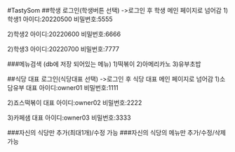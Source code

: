 #TastySom 
##학생 로그인(학생버튼 선택) ->로그인 후 학생 메인 페이지로 넘어감 
1)학생1
아이디:20220500
비밀번호:5555

2)학생2
아이디:20220600
비밀번호:6666

2)학생3
아이디:20220700
비밀번호:7777

###메뉴검색 (db에 저장 되어있는 메뉴) 
1)떡볶이 
2)아메리카노
3)유부초밥

##식당 대표 로그인(식당대표 선택) ->로그인 후 식당 대표 메인 페이지로 넘어감 
1)소담유부 대표
아이디:owner01
비밀번호:1111

2)죠스떡볶이 대표
아이디:owner02
비밀번호:2222

3)카페샘 대표
아이디:owner03
비밀번호:3333

###자신의 식당만 추가(최대1개)/수정 가능
###자신의 식당의 메뉴만 추가/수정/삭제 가능

